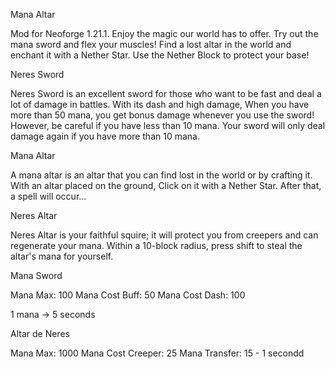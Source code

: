 Mana Altar

Mod for Neoforge 1.21.1. Enjoy the magic our world has to offer. Try out the mana sword and flex your muscles!
Find a lost altar in the world and enchant it with a Nether Star. Use the Nether Block to protect your base!

Neres Sword

Neres Sword is an excellent sword for those who want to be fast and deal a lot of damage in battles. With its dash and high damage,
When you have more than 50 mana, you get bonus damage whenever you use the sword! However, be careful if you have less than 10 mana.
Your sword will only deal damage again if you have more than 10 mana.

Mana Altar

A mana altar is an altar that you can find lost in the world or by crafting it. With an altar placed on the ground,
Click on it with a Nether Star. After that, a spell will occur...

Neres Altar

Neres Altar is your faithful squire; it will protect you from creepers and can regenerate your mana.
Within a 10-block radius, press shift to steal the altar's mana for yourself.

Mana Sword

Mana Max: 100
Mana Cost Buff: 50
Mana Cost Dash: 100

1 mana -> 5 seconds

Altar de Neres

Mana Max: 1000
Mana Cost Creeper: 25
Mana Transfer: 15 - 1 secondd
